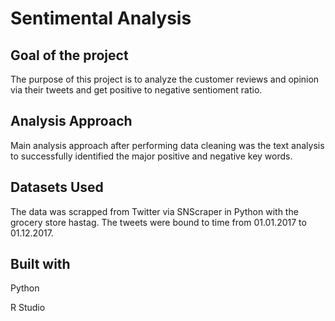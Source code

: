 # Sentimental Analysis
## Goal of the project
The purpose of this project is to analyze the customer reviews and opinion via their tweets and get positive to negative sentioment ratio.

## Analysis Approach
Main analysis approach after performing data cleaning was the text analysis to successfully identified the major positive and negative key words.

## Datasets Used
The data was scrapped from Twitter via SNScraper in Python with the grocery store hastag. The tweets were bound to time from 01.01.2017 to 01.12.2017.

## Built with
Python

R Studio
